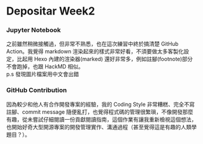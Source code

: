 # Depositar Week2
### Jupyter Notebook
之前雖然稍微接觸過，但非常不熟悉，也在這次練習中終於搞清楚 GitHub Action。我覺得 markdown 渲染起來的樣式非常好看，不須要做太多客製化設定，比起用 Hexo 內建的渲染器(marked) 還好非常多，例如註腳(footnote)部分不會跑掉，也跟 HackMD 相似。
\
p.s 發現圖片檔案用中文會出錯

### GitHub Contribution
因為較少和他人有合作開發專案的經驗，我的 Coding Style 非常糟糕、完全不寫註腳、commit message 隨便亂打，也覺得程式碼的管理很繁瑣，不像開發那麼有趣，從未嘗試仔細閱讀一份貢獻閱讀指南，這個作業有讓我重新檢視這個想法，也開始好奇大型開源專案的開發管理實作、溝通過程（甚至覺得這是有趣的人類學題目？）。

